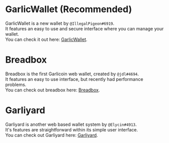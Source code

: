 # GarlicWallet (Recommended)
GarlicWallet is a new wallet by `@IllegalPigeon#6919`.  
It features an easy to use and secure interface where you can manage your wallet.  
You can check it out here: [GarlicWallet](https://garlicwallet.com/).

# Breadbox
Breadbox is the first Garlicoin web wallet, created by `@jdl#4694`.  
It features an easy to use interface, but recently had performance problems.  
You can check out breadbox here: [Breadbox](https://breadbox.xyz/).

# Garliyard
Garliyard is another web based wallet system by `@Elycin#4913`.  
It's features are straightforward within its simple user interface.  
You can check out Garliyard here: [Garliyard](https://garliyard.elyc.in/).